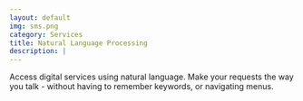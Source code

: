 ```yaml
---
layout: default
img: sms.png
category: Services
title: Natural Language Processing
description: |
---
```

  Access digital services using natural language. Make your requests the way you talk - without having to remember keywords, or navigating menus.

